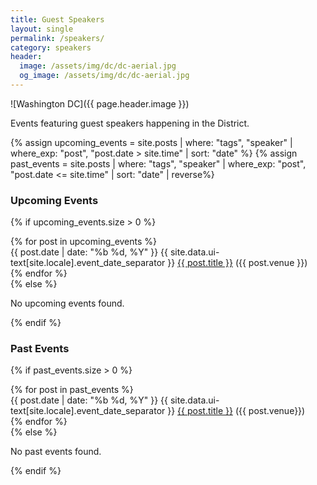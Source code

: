 ```yaml
---
title: Guest Speakers
layout: single
permalink: /speakers/
category: speakers
header:
  image: /assets/img/dc/dc-aerial.jpg
  og_image: /assets/img/dc/dc-aerial.jpg
---
```


![Washington DC]({{ page.header.image }})   

Events featuring guest speakers happening in the District. 

{% assign upcoming_events = site.posts | where: "tags", "speaker" | where_exp: "post", "post.date > site.time" | sort: "date" %}
{% assign past_events = site.posts | where: "tags", "speaker" | where_exp: "post", "post.date <= site.time" | sort: "date" | reverse%}

### Upcoming Events
{% if upcoming_events.size > 0 %}
  <div class="events-list">
    {% for post in upcoming_events %}
      <section class="event">
        {{ post.date | date: "%b %d, %Y" }} {{ site.data.ui-text[site.locale].event_date_separator }} <a href="{{ post.url }}">{{ post.title }}</a> ({{ post.venue }})
      </section>
    {% endfor %}
  </div>
{% else %}
  <p>No upcoming events found.</p>
{% endif %}

### Past Events
{% if past_events.size > 0 %}
  <div class="events-list">
    {% for post in past_events %}
      <section class="event">
        {{ post.date | date: "%b %d, %Y" }} {{ site.data.ui-text[site.locale].event_date_separator }} <a href="{{ post.url }}">{{ post.title }}</a> ({{ post.venue}})
      </section>
    {% endfor %}
  </div>
{% else %}
  <p>No past events found.</p>
{% endif %}